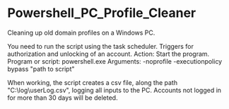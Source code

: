 # Powershell_PC_Profile_Cleaner
Cleaning up old domain profiles on a Windows PC.

You need to run the script using the task scheduler.
Triggers for authorization and unlocking of an account.
Action: Start the program.
Program or script: powershell.exe
Arguments: -noprofile -executionpolicy bypass "path to script"

When working, the script creates a csv file, along the path "C:\log\userLog.csv", logging all inputs to the PC.
Accounts not logged in for more than 30 days will be deleted.
